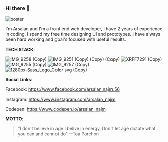 ### Hi there 👋

![poster](https://user-images.githubusercontent.com/64060848/106156698-7ecd2500-619f-11eb-9701-7eafd0bc3acb.JPEG)



I'm Arsalan and I'm a front end web developer, I have 2 years of experience in coding.
I spend my free time designing UI and prototypes.
I have always been hard working and goal's focused with useful results.







**TECH STACK**:

![IMG_9258 (Copy)](https://user-images.githubusercontent.com/64060848/106174910-2011a680-61b3-11eb-9952-4bdc54d881ba.PNG)
![IMG_9251 (Copy) (Copy) (Copy)](https://user-images.githubusercontent.com/64060848/106177539-4553e400-61b6-11eb-88b1-84c40f4da571.PNG)
![XRFF7291 (Copy)](https://user-images.githubusercontent.com/64060848/106175618-f5741d80-61b3-11eb-9096-556db0633b8f.JPEG)  
![IMG_9255 (Copy)](https://user-images.githubusercontent.com/64060848/106175905-46841180-61b4-11eb-911f-2d304db71eb5.PNG)
![IMG_9257 (Copy)](https://user-images.githubusercontent.com/64060848/106176461-f35e8e80-61b4-11eb-836f-fd56ec5485bb.PNG)
![1280px-Sass_Logo_Color svg (Copy)](https://user-images.githubusercontent.com/64060848/106178486-75e84d80-61b7-11eb-9e3d-6036f37895af.png)






**Social Links**:

Facebook: https://www.facebook.com/arsalan.najm.56

Instagram: https://www.instagram.com/arsalan_najm

Codepen: https://www.codepen.io/arsalan_najm


**MOTTO**:

> "I don't believe in age I belive in energy, Don't let age dictate what you can and cannot do"
--Toa Porchon
